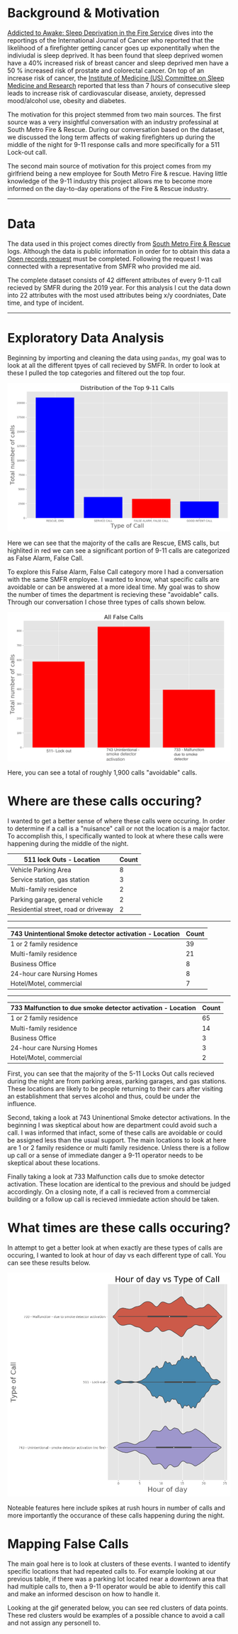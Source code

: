 # Background & Motivation

[Addicted to Awake: Sleep Deprivation in the Fire Service](https://www.fireengineering.com/2018/11/15/196617/addicted-to-awake/#:~:text=This%20coincides%20with%20Barger's%20research,did%20not%20screen%20as%20positive.) dives into the reportings of the International Journal of Cancer who reported that the likelihood of a firefighter getting cancer goes up exponentitally when the indiviudal is sleep deprived. It has been found that sleep deprived women have a 40% increased risk of breast cancer and sleep deprived men have a 50 % increased risk of prostate and colorectal cancer. On top of an increase risk of cancer, the [Institute of Medicine (US) Committee on Sleep Medicine and Research](https://pubmed.ncbi.nlm.nih.gov/20669438/) reported that less than 7 hours of consecutive sleep leads to increase risk of cardiovascular disease, anxiety, depressed mood/alcohol use, obesity and diabetes.


The motivation for this project stemmed from two main sources. The first source was a very insightful conversation with an industry professinal at South Metro Fire & Rescue. During our conversation based on the dataset, we discussed the long term affects of waking firefighters up during the middle of the night for 9-11 response calls and more specifically for a 511 Lock-out call. 

The second main source of motivation for this project comes from my girlfriend being a new employee for South Metro Fire & rescue. Having little knowledge of the 9-11 industry this project allows me to become more informed on the day-to-day operations of the Fire & Rescue industry. 

-----------------------



# Data

The data used in this project comes directly from [South Metro Fire & Rescue](https://www.southmetro.org/) logs. Although the data is public information in order for to obtain this data a [Open records request](https://www.southmetro.org/467/Open-Records-Requests) must be completed. Following the request I was connected with a representative from SMFR who provided me aid.

The complete dataset consists of 42 different attributes of every 9-11 call recieved by SMFR during the 2019 year. For this analysis I cut the data down into 22 attributes with the most used attributes being x/y coordniates, Date time, and type of incident.

-------------------------------------------------------




# Exploratory Data Analysis
Beginning by importing and cleaning the data using `pandas`, my goal was to look at all the different tpyes of call recieved by SMFR. In order to look at these I pulled the top categories and filtered out the top four. 


![911_Calls](images/911_calls.png)

Here we can see that the majority of the calls are Rescue, EMS calls, but highlited in red we can see a significant portion of 9-11 calls are categorized as False Alarm, False Call. 

To explore this False Alarm, False Call category more I had a conversation with the same SMFR employee. I wanted to know, what specific calls are avoidable or can be answered at a more ideal time. My goal was to show the number of times the department is recieving these "avoidable" calls. Through our conversation I chose three types of calls shown below.

![Avoidable_calls](images/false_calls.png)

Here, you can see a total of roughly 1,900 calls "avoidable" calls. 



# Where are these calls occuring?
I wanted to get a better sense of where these calls were occuring. In order to determine if a call is a "nuisance" call or not the location is a major factor. To accomplish this, I specifically wanted to look at where these calls were happening during the middle of the night. 

| 511 lock Outs - Location                            | Count |
|--------------------------------------|-------|
| Vehicle Parking Area                 | 8     |
| Service station, gas station         | 3     |
| Multi-family residence               | 2     |
| Parking garage, general vehicle      | 2     |
| Residential street, road or driveway | 2     |


-------------------------------
| 743 Unintentional Smoke detector activation - Location| Count |
|---------------------------------------------|-------|
| 1 or 2 family residence                     | 39    |
| Multi-family residence                      | 21    |
| Business Office                             | 8     |
| 24-hour care Nursing Homes                  | 8     |
| Hotel/Motel, commercial                     | 7     |

--------------------------------------------------------

| 733 Malfunction to due smoke detector activation - Location| Count |
|--------------------------------------------------|-------|
| 1 or 2 family residence                          | 65    |
| Multi-family residence                           | 14    |
| Business Office                                  | 3     |
| 24-hour care Nursing Homes                       | 3     |
| Hotel/Motel, commercial                          | 2     |


First, you can see that the majority of the 5-11 Locks Out calls recieved during the night are from parking areas, parking garages, and gas stations. These locations are likely to be people returning to their cars after visiting an establishment that serves alcohol and thus, could be under the influence. 

Second, taking a look at 743 Uninentional Smoke detector activations. In the beginning I was skeptical about how are department could avoid such a call. I was informed that infact, some of these calls are avoidable or could be assigned less than the usual support. The main locations to look at here are 1 or 2 family residence or multi family residence. Unless there is a follow up call or a sense of immediate danger a 9-11 operator needs to be skeptical about these locations. 

Finally taking a look at 733 Malfunction calls due to smoke detector activation. These location are identical to the previous and should be judged accordingly. On a closing note, if a call is recieved from a commercial building or a follow up call is recieved immiedate action should be taken.



# What times are these calls occuring?

In attempt to get a better look at when exactly are these types of calls are occuring, I wanted to look at hour of day vs each different type of call. You can see these results below.


![Time vs Day](images/time_vs_day.png)

Noteable features here include spikes at rush hours in number of calls and more importantly the occurance of these calls happening during the night.



# Mapping False Calls

The main goal here is to look at clusters of these events. I wanted to identify specific locations that had repeated calls to. For example looking at our previous table, if there was a parking lot located near a downtown area that had multiple calls to, then a 9-11 operator would be able to identify this call and make an informed descison on how to handle it.

Looking at the gif generated below, you can see red clusters of data points. These red clusters would be examples of a possible chance to avoid a call and not assign any personell to.